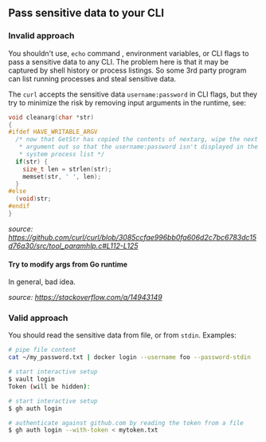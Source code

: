## Pass sensitive data to your CLI

### Invalid approach

You shouldn't use, `echo` command , environment variables, or CLI flags to pass a sensitive data to any CLI.
The problem here is that it may be captured by shell history or process listings. So some 3rd party program can list running processes and steal sensitive data.
<!--more-->

The `curl` accepts the sensitive data `username:password` in CLI flags, but they try to minimize the risk by removing input arguments in the runtime, see:

```cpp
void cleanarg(char *str)
{
#ifdef HAVE_WRITABLE_ARGV
  /* now that GetStr has copied the contents of nextarg, wipe the next
   * argument out so that the username:password isn't displayed in the
   * system process list */
  if(str) {
    size_t len = strlen(str);
    memset(str, ' ', len);
  }
#else
  (void)str;
#endif
}
```

_source: https://github.com/curl/curl/blob/3085ccfae996bb0fa606d2c7bc6783dc15d76a30/src/tool_paramhlp.c#L112-L125_

#### Try to modify args from Go runtime

In general, bad idea.

_source: https://stackoverflow.com/a/14943149_

### Valid approach

You should read the sensitive data from file, or from `stdin`. Examples:

```bash
# pipe file content
cat ~/my_password.txt | docker login --username foo --password-stdin

# start interactive setup
$ vault login
Token (will be hidden):

# start interactive setup
$ gh auth login

# authenticate against github.com by reading the token from a file
$ gh auth login --with-token < mytoken.txt
```
